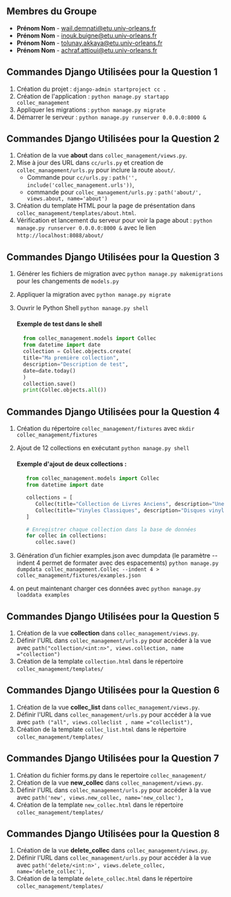 ## Membres du Groupe

- **Prénom Nom** - wail.demnati@etu.univ-orleans.fr
- **Prénom Nom** - inouk.buigne@etu.univ-orleans.fr
- **Prénom Nom** - tolunay.akkaya@etu.univ-orleans.fr
- **Prénom Nom** - achraf.attioui@etu.univ-orleans.fr

## Commandes Django Utilisées pour la Question 1

1. Création du projet : `django-admin startproject cc .`
2. Création de l'application : `python manage.py startapp collec_management`
3. Appliquer les migrations : `python manage.py migrate`
4. Démarrer le serveur : `python manage.py runserver 0.0.0.0:8000 &`

## Commandes Django Utilisées pour la Question 2

1. Création de la vue **about** dans `collec_management/views.py`.
2. Mise à jour des URL dans `cc/urls.py` et creation de `collec_management/urls.py` pour inclure la route `about/`.
   - Commande pour `cc/urls.py` : `path('', include('collec_management.urls'))`,
   - commande pour `collec_management/urls.py`  : `path('about/', views.about, name='about')`
3. Création du template HTML pour la page de présentation dans `collec_management/templates/about.html`.
4. Vérification et lancement du serveur pour voir la page about : `python manage.py runserver 0.0.0.0:8000 &` avec le lien `http://localhost:8088/about/`

## Commandes Django Utilisées pour la Question 3

1. Générer les fichiers de migration avec `python manage.py makemigrations` pour les changements de `models.py`
2. Appliquer la migration avec `python manage.py migrate`
3. Ouvrir le Python Shell `python manage.py shell`

   #### Exemple de test dans le shell
    ```python
      from collec_management.models import Collec
      from datetime import date
      collection = Collec.objects.create(
      title="Ma première collection",
      description="Description de test",
      date=date.today()
      )
      collection.save()
      print(Collec.objects.all())

## Commandes Django Utilisées pour la Question 4

   1. Création du répertoire `collec_management/fixtures` avec `mkdir collec_management/fixtures`
   2. Ajout de 12 collections en exécutant `python manage.py shell`

      #### Exemple d'ajout de deux collections :
      ```python
         from collec_management.models import Collec
         from datetime import date

         collections = [
            Collec(title="Collection de Livres Anciens", description="Une collection d'ouvrages rares du XIXe siècle.", date=date(2022, 5, 10)),
            Collec(title="Vinyles Classiques", description="Disques vinyles de musique classique.", date=date(2023, 3, 15)),
         ]

         # Enregistrer chaque collection dans la base de données
         for collec in collections:
            collec.save()
   3. Génération d’un fichier examples.json avec dumpdata (le paramètre --indent 4 permet de formater avec des espacements) `python manage.py dumpdata collec_management.Collec --indent 4 > collec_management/fixtures/examples.json`
   4. on peut maintenant charger ces données avec `python manage.py loaddata examples`   

## Commandes Django Utilisées pour la Question 5

   1. Création de la vue **collection** dans `collec_management/views.py`.
   2. Définir l'URL dans `collec_management/urls.py` pour accéder à la vue avec `path("collection/<int:n>", views.collection, name ="collection")`
   3. Création de la template `collection.html` dans le répertoire `collec_management/templates/`


 ## Commandes Django Utilisées pour la Question 6

   1. Création de la vue **collec_list** dans `collec_management/views.py`.
   2. Définir l'URL dans `collec_management/urls.py` pour accéder à la vue avec `path ("all", views.colleclist , name ="colleclist"),`
   3. Création de la template `collec_list.html` dans le répertoire `collec_management/templates/`


 ## Commandes Django Utilisées pour la Question 7

   1. Création du fichier forms.py dans le repertoire `collec_management/` 
   2. Création de la vue **new_collec** dans `collec_management/views.py`.
   3. Définir l'URL dans `collec_management/urls.py` pour accéder à la vue avec `path('new', views.new_collec, name='new_collec'),`
   4. Création de la template `new_collec.html` dans le répertoire `collec_management/templates/`

## Commandes Django Utilisées pour la Question 8

   1. Création de la vue **delete_collec** dans `collec_management/views.py`.
   2. Définir l'URL dans `collec_management/urls.py` pour accéder à la vue avec `path('delete/<int:n>', views.delete_collec, name='delete_collec'),`
   3. Création de la template `delete_collec.html` dans le répertoire `collec_management/templates/`
